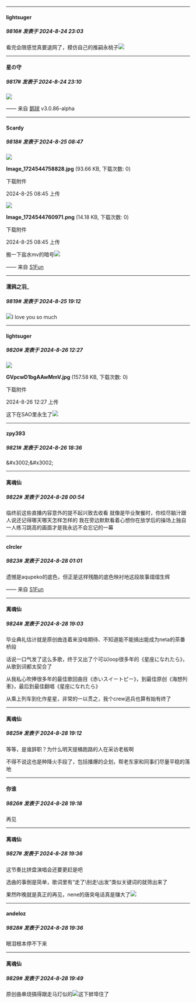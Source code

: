 ﻿
*****

####  lightsuger  
##### 9816#       发表于 2024-8-24 23:03

看完会限感觉真要退网了，模仿自己的推嗣永桃子<img src="https://static.saraba1st.com/image/smiley/face2017/140.png" referrerpolicy="no-referrer">


*****

####  星の守  
##### 9817#       发表于 2024-8-24 23:10

<img src="https://static.saraba1st.com/image/smiley/face2017/139.png" referrerpolicy="no-referrer">

—— 来自 [鹅球](https://www.pgyer.com/xfPejhuq) v3.0.86-alpha


*****

####  Scardy  
##### 9818#       发表于 2024-8-25 08:47

<img src="https://img.saraba1st.com/forum/202408/25/084514or9zqtiwzz39qpeq.jpg" referrerpolicy="no-referrer">

<strong>Image_1724544758828.jpg</strong> (93.66 KB, 下载次数: 0)

下载附件

2024-8-25 08:45 上传

<img src="https://img.saraba1st.com/forum/202408/25/084514g355i6my3ee3m3oi.png" referrerpolicy="no-referrer">

<strong>Image_1724544760971.png</strong> (14.18 KB, 下载次数: 0)

下载附件

2024-8-25 08:45 上传

搬一下盐水mv的暗号<img src="https://static.saraba1st.com/image/smiley/face2017/138.png" referrerpolicy="no-referrer">

—— 来自 [S1Fun](https://s1fun.koalcat.com)


*****

####  濡鸦之羽_  
##### 9819#       发表于 2024-8-25 19:12

<img src="https://static.saraba1st.com/image/smiley/face2017/194.png" referrerpolicy="no-referrer">I love you so much


*****

####  lightsuger  
##### 9820#       发表于 2024-8-26 12:27

<img src="https://img.saraba1st.com/forum/202408/26/122705uqz2j85e8l2zp2xj.jpg" referrerpolicy="no-referrer">

<strong>GVpcwD1bgAAwMmV.jpg</strong> (157.58 KB, 下载次数: 0)

下载附件

2024-8-26 12:27 上传

这下在SAO里永生了<img src="https://static.saraba1st.com/image/smiley/face2017/066.png" referrerpolicy="no-referrer">


*****

####  zpy393  
##### 9821#       发表于 2024-8-26 18:36

&amp;#x3002;&amp;#x3002;


*****

####  离魂仙  
##### 9822#       发表于 2024-8-28 00:54

临终前这些直播内容意外的提不起兴致去收看
就像是毕业聚餐时，你绞尽脑汁跟人说还记得哪天哪天怎样怎样的
我在旁边默默看着心想你在放学后的操场上独自一人练习跳高的画面才是我永远不会忘记的一幕


*****

####  cIrcler  
##### 9823#       发表于 2024-8-28 01:01

遗憾是aqupeko的底色，但正是这样残酷的底色映衬地这段故事熠熠生辉

—— 来自 [S1Fun](https://s1fun.koalcat.com)


*****

####  离魂仙  
##### 9824#       发表于 2024-8-28 19:03

毕业典礼估计就是原创曲连着来没啥期待、不知道能不能搞出能成为neta的茶番桥段

话说一口气发了这么多歌，终于又出了个可以loop很多年的《星座になれたら》，从歌到词都太契合了

从我私心吹捧很多年的最佳歌回曲目《赤いスイートピー》，到最佳原创《海想列車》，最后到最佳翻唱《星座になれたら》

从乘上列车到化作星星，非常的一以贯之，我个crew逃兵也算有始有终了


*****

####  离魂仙  
##### 9825#       发表于 2024-8-28 19:12

等等，是谁辞职？为什么明天提桶跑路的人在采访老板啊

不得不说这也是种降火手段了，包括播爆的企划，帮老东家和同事们尽量平稳的落地


*****

####  你谁  
##### 9826#       发表于 2024-8-28 19:18

再见     


*****

####  离魂仙  
##### 9827#       发表于 2024-8-28 19:36

这节奏比拼盘演唱会还要更赶是吧

选曲的事倒是简单，歌词里有“走了\别走\出发”类似关键词的就筛出来了

果然昨晚就是真正的再见，nene的唐突电话真是赚大了<img src="https://static.saraba1st.com/image/smiley/face2017/068.png" referrerpolicy="no-referrer">

*****

####  andeloz  
##### 9828#       发表于 2024-8-28 19:36

眼泪根本停不下来


*****

####  离魂仙  
##### 9829#       发表于 2024-8-28 19:49

原创曲串烧搞得跟走马灯似的<img src="https://static.saraba1st.com/image/smiley/face2017/139.png" referrerpolicy="no-referrer">这下蚌埠住了

